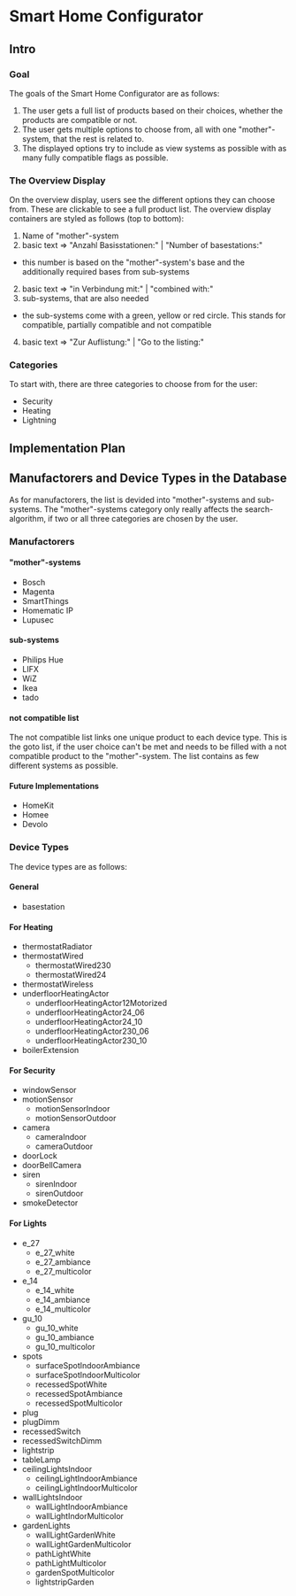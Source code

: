 # Smart Home Configurator

## Intro

### Goal
The goals of the Smart Home Configurator are as follows:
1. The user gets a full list of products based on their choices, whether the products are compatible or not.
2. The user gets multiple options to choose from, all with one "mother"-system, that the rest is related to.
3. The displayed options try to include as view systems as possible with as many fully compatible flags as possible.

### The Overview Display
On the overview display, users see the different options they can choose from. These are clickable to 
see a full product list. The overview display containers are styled as follows (top to bottom):
1. Name of "mother"-system
2. basic text => "Anzahl Basisstationen:" | "Number of basestations:"
  * this number is based on the "mother"-system's base and the additionally required bases from sub-systems
2. basic text => "in Verbindung mit:" | "combined with:"
3. sub-systems, that are also needed
  * the sub-systems come with a green, yellow or red circle. This stands for compatible, partially compatible and not compatible
4. basic text => "Zur Auflistung:" | "Go to the listing:"

### Categories
To start with, there are three categories to choose from for the user:
* Security
* Heating
* Lightning

## Implementation Plan


## Manufactorers and Device Types in the Database
As for manufactorers, the list is devided into "mother"-systems and sub-systems. The "mother"-systems category
only really affects the search-algorithm, if two or all three categories are chosen by the user.

### Manufactorers
#### "mother"-systems
* Bosch
* Magenta
* SmartThings
* Homematic IP
* Lupusec
#### sub-systems
* Philips Hue
* LIFX
* WiZ
* Ikea
* tado
#### not compatible list
The not compatible list links one unique product to each device type. This is the goto list, if the user choice can't be met
and needs to be filled with a not compatible product to the "mother"-system. The list contains as few different systems as possible.

#### Future Implementations
* HomeKit
* Homee
* Devolo

### Device Types
The device types are as follows:
#### General
* basestation
#### For Heating
* thermostatRadiator
* thermostatWired
  * thermostatWired230
  * thermostatWired24
* thermostatWireless
* underfloorHeatingActor
  * underfloorHeatingActor12Motorized
  * underfloorHeatingActor24_06
  * underfloorHeatingActor24_10
  * underfloorHeatingActor230_06
  * underfloorHeatingActor230_10
* boilerExtension
#### For Security
* windowSensor
* motionSensor
  * motionSensorIndoor
  * motionSensorOutdoor
* camera
  * cameraIndoor
  * cameraOutdoor
* doorLock
* doorBellCamera
* siren
  * sirenIndoor
  * sirenOutdoor
* smokeDetector
#### For Lights
* e_27
  * e_27_white
  * e_27_ambiance
  * e_27_multicolor
* e_14
  * e_14_white
  * e_14_ambiance
  * e_14_multicolor
* gu_10
  * gu_10_white
  * gu_10_ambiance
  * gu_10_multicolor
* spots
  * surfaceSpotIndoorAmbiance
  * surfaceSpotIndoorMulticolor
  * recessedSpotWhite
  * recessedSpotAmbiance
  * recessedSpotMulticolor
* plug
* plugDimm
* recessedSwitch
* recessedSwitchDimm
* lightstrip
* tableLamp
* ceilingLightsIndoor
  * ceilingLightIndoorAmbiance
  * ceilingLightIndoorMulticolor
* wallLightsIndoor
  * wallLightIndoorAmbiance
  * wallLightIndorMulticolor
* gardenLights
  * wallLightGardenWhite
  * wallLightGardenMulticolor
  * pathLightWhite
  * pathLightMulticolor
  * gardenSpotMulticolor
  * lightstripGarden


